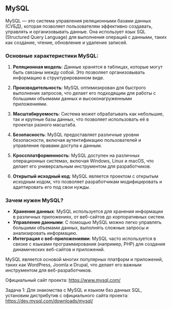 ## MySQL

MySQL — это система управления реляционными базами данных (СУБД), которая позволяет пользователям эффективно создавать, управлять и организовывать данные. Она использует язык SQL (Structured Query Language) для выполнения операций с данными, таких как создание, чтение, обновление и удаление записей.

### Основные характеристики MySQL:

1. **Реляционная модель**: Данные хранятся в таблицах, которые могут быть связаны между собой. Это позволяет организовывать информацию в структурированном виде.

2. **Производительность**: MySQL оптимизирован для быстрого выполнения запросов, что делает его подходящим для работы с большими объемами данных и высоконагруженными приложениями.

3. **Масштабируемость**: Система может обрабатывать как небольшие, так и крупные базы данных, что позволяет использовать её в проектах разного масштаба.

4. **Безопасность**: MySQL предоставляет различные уровни безопасности, включая аутентификацию пользователей и управление правами доступа к данным.

5. **Кроссплатформенность**: MySQL доступен на различных операционных системах, включая Windows, Linux и macOS, что делает его универсальным инструментом для разработчиков.

6. **Открытый исходный код**: MySQL является проектом с открытым исходным кодом, что позволяет разработчикам модифицировать и адаптировать его под свои нужды.

### Зачем нужен MySQL?

- **Хранение данных**: MySQL используется для хранения информации в различных приложениях, от веб-сайтов до корпоративных систем.
- **Управление данными**: С помощью MySQL можно легко управлять большими объемами данных, выполнять сложные запросы и анализировать информацию.
- **Интеграция с веб-приложениями**: MySQL часто используется в связке с языками программирования (например, PHP) для создания динамических веб-сайтов и приложений.

MySQL является основой многих популярных платформ и приложений, таких как WordPress, Joomla и Drupal, что делает его важным инструментом для веб-разработчиков.

Официальный сайт проекта: https://www.mysql.com/

Задача 1: Для знакомства с MySQL и языком баз данных SQL, установим дистрибутив с официального сайта проекта: https://dev.mysql.com/downloads/mysql/
